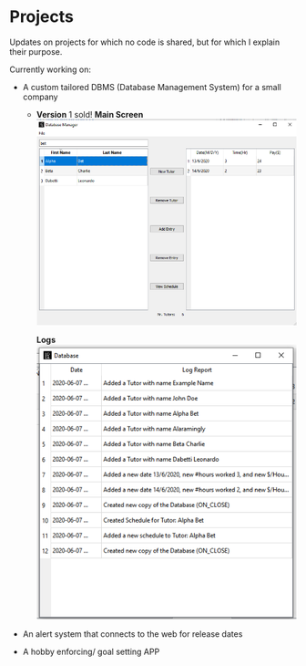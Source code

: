 # Projects
Updates on projects for which no code is shared, but for which I explain their purpose.

Currently working on:
- A custom tailored DBMS (Database Management System) for a small company
    - **Version** 1 sold!
      **Main Screen**
      ![Main Window](DBMS_mainscreen.png)
      
      **Logs**
      ![Logs](DBMS_Logs.png)
        

- An alert system that connects to the web for release dates

- A hobby enforcing/ goal setting APP

